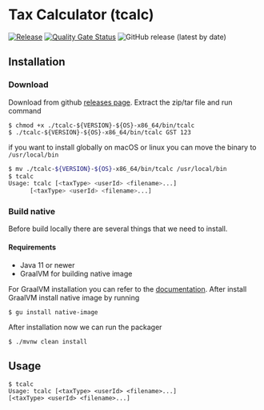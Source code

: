 # Tax Calculator (tcalc) 
[![Release](https://github.com/i-denipermana/tax-calculator/actions/workflows/release.yaml/badge.svg)](https://github.com/i-denipermana/tax-calculator/actions/workflows/release.yaml) [![Quality Gate Status](https://sonarcloud.io/api/project_badges/measure?project=i-denipermana_tax-calculator&metric=alert_status)](https://sonarcloud.io/summary/new_code?id=i-denipermana_tax-calculator) ![GitHub release (latest by date)](https://img.shields.io/github/v/release/i-denipermana/tax-calculator)


## Installation

### Download

Download from github [releases page](https://github.com/i-denipermana/tax-calculator/releases). Extract the zip/tar file and run command
```shell
$ chmod +x ./tcalc-${VERSION}-${OS}-x86_64/bin/tcalc 
$ ./tcalc-${VERSION}-${OS}-x86_64/bin/tcalc GST 123 
```
if you want to install globally on macOS or linux you can move the binary to `/usr/local/bin`
```bash
$ mv ./tcalc-${VERSION}-${OS}-x86_64/bin/tcalc /usr/local/bin
$ tcalc
Usage: tcalc [<taxType> <userId> <filename>...]
      [<taxType> <userId> <filename>...]

```
### Build native
Before build locally there are several things that we need to install.
#### Requirements
- Java 11 or newer
- GraalVM for building native image

For GraalVM installation you can refer to the [documentation](https://www.graalvm.org/22.2/docs/getting-started/). After install GraalVM install native image by running 
```shell
$ gu install native-image
```

After installation now we can run the packager
```shell
$ ./mvnw clean install
```
## Usage
```shell
$ tcalc
Usage: tcalc [<taxType> <userId> <filename>...]
[<taxType> <userId> <filename>...]

```
## 
